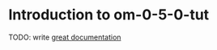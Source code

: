# Introduction to om-0-5-0-tut

TODO: write [great documentation](http://jacobian.org/writing/great-documentation/what-to-write/)
